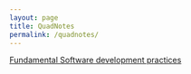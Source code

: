 ```yaml
---
layout: page
title: QuadNotes
permalink: /quadnotes/
---
```


[Fundamental Software development practices](/quadnotes/fsdp.md)
